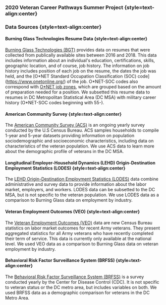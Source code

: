 ### 2020 Veteran Career Pathways Summer Project {style=text-align:center}

### Data Sources {style=text-align:center}

#### Burning Glass Technologies Resume Data {style=text-align:center}
[Burning Glass Technologies (BGT)](https://www.burning-glass.com/) provides data on resumes that were collected from publically available sites between 2016 and 2018. This data includes information about an individual's education, certifications, skills, geographic location, and of course, job history. The information on job history includes position of each job on the resume, the dates the job was held, and the [O\*NET Standard Occupation Classification (SOC) code] (https://www.onetonline.org/) of the job. O\*NET-SOC codes also correspond with [O\*NET job zones](https://www.onetonline.org/help/online/zones), which are grouped based on the amount of preparation needed for a position. We subsetted this resume data to resumes in DC Metropolitan Statistical Area (DC MSA) with military career history (O\*NET-SOC codes beginning with 55-).

#### American Community Survey {style=text-align:center}

The [American Community Survey (ACS)](https://www.census.gov/programs-surveys/acs) is an ongoing yearly survey conducted by the U.S Census Bureau. ACS samples households to compile 1-year and 5-year datasets providing information on population sociodemographic and socioeconomic characteristics, including data on characteristics of the veteran population. We use ACS data to learn more about the demographic profile of veterans in the DC MSA.


#### Longitudinal Employer-Household Dynamics (LEHD) Origin-Destination Employment Statistics (LODES) {style=text-align:center}

The [LEHD Origin-Destination Employment Statistics (LODES)](https://lehd.ces.census.gov/data/#lodes) data combine administrative and survey data to provide information about the labor market, employers, and workers. LODES data can be subsetted to the DC MSA, but is not specific to the veteran population. We use LODES data as a comparison to Burning Glass data on employment by industry.


#### Veteran Employment Outcomes (VEO) {style=text-align:center}

The [Veteran Employment Outcomes (VEO)](https://lehd.ces.census.gov/data/veo_experimental.html) data are new Census Bureau statistics on labor market outcomes for recent Army veterans. They present aggregated statistics for all Army veterans who have recently completed their term of service. This data is currently only available at the national level. We used VEO data as a comparison to Burning Glass data on veteran employment by industry.


#### Behavioral Risk Factor Surveillance System (BRFSS) {style=text-align:center}

The [Behavioral Risk Factor Surveillance System (BRFSS)](https://www.cdc.gov/brfss/data_documentation/index.htm) is a survey conducted yearly by the Center for Disease Control (CDC). It is not specific to veteran status or the DC metro area, but includes variables on both. We used BRFSS data as a demographic comparison for veterans in the DC Metro Area.